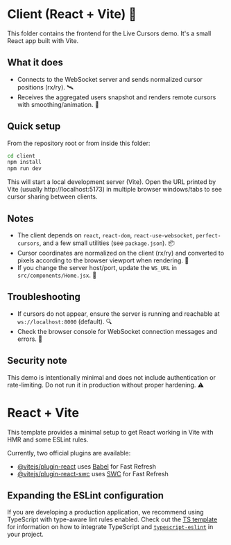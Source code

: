 # Client (React + Vite) 🎨

This folder contains the frontend for the Live Cursors demo. It's a small React app built with Vite.

## What it does

- Connects to the WebSocket server and sends normalized cursor positions (rx/ry). 🛰️
- Receives the aggregated users snapshot and renders remote cursors with smoothing/animation. 🧭

## Quick setup

From the repository root or from inside this folder:

```bash
cd client
npm install
npm run dev
```

This will start a local development server (Vite). Open the URL printed by Vite (usually http://localhost:5173) in multiple browser windows/tabs to see cursor sharing between clients.

## Notes

- The client depends on `react`, `react-dom`, `react-use-websocket`, `perfect-cursors`, and a few small utilities (see `package.json`). 📦
- Cursor coordinates are normalized on the client (rx/ry) and converted to pixels according to the browser viewport when rendering. 📐
- If you change the server host/port, update the `WS_URL` in `src/components/Home.jsx`. 🔧

## Troubleshooting

- If cursors do not appear, ensure the server is running and reachable at `ws://localhost:8000` (default). 🔍
- Check the browser console for WebSocket connection messages and errors. 🐞

## Security note

This demo is intentionally minimal and does not include authentication or rate-limiting. Do not run it in production without proper hardening. ⚠️

# React + Vite

This template provides a minimal setup to get React working in Vite with HMR and some ESLint rules.

Currently, two official plugins are available:

- [@vitejs/plugin-react](https://github.com/vitejs/vite-plugin-react/blob/main/packages/plugin-react) uses [Babel](https://babeljs.io/) for Fast Refresh
- [@vitejs/plugin-react-swc](https://github.com/vitejs/vite-plugin-react/blob/main/packages/plugin-react-swc) uses [SWC](https://swc.rs/) for Fast Refresh

## Expanding the ESLint configuration

If you are developing a production application, we recommend using TypeScript with type-aware lint rules enabled. Check out the [TS template](https://github.com/vitejs/vite/tree/main/packages/create-vite/template-react-ts) for information on how to integrate TypeScript and [`typescript-eslint`](https://typescript-eslint.io) in your project.
